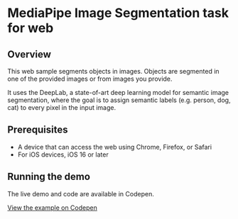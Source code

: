 # MediaPipe Image Segmentation task for web

## Overview

This web sample segments objects in images. Objects are segmented in one of the provided images or from images you provide.

It uses the DeepLab, a state-of-art deep learning model for semantic image segmentation, where the goal is to assign semantic labels (e.g. person, dog, cat) to every pixel in the input image.

## Prerequisites

* A device that can access the web using Chrome, Firefox, or Safari
* For iOS devices, iOS 16 or later

## Running the demo

The live demo and code are available in Codepen.

[View the example on Codepen](https://codepen.io/mediapipe-preview/pen/ZEqzpRg)
